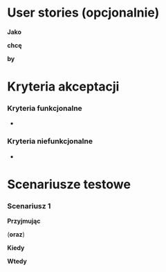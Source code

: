 # User stories (opcjonalnie)
**Jako**

**chcę**

**by**

# Kryteria akceptacji
### Kryteria funkcjonalne
- 
### Kryteria niefunkcjonalne
- 

# Scenariusze testowe
### Scenariusz 1
**Przyjmując**

(**oraz**)

**Kiedy**

**Wtedy**
